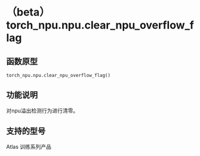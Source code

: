 # （beta）torch\_npu.npu.clear\_npu\_overflow\_flag
## 函数原型
```
torch_npu.npu.clear_npu_overflow_flag()
```

## 功能说明

对npu溢出检测行为进行清零。

## 支持的型号

<term>Atlas 训练系列产品</term>

